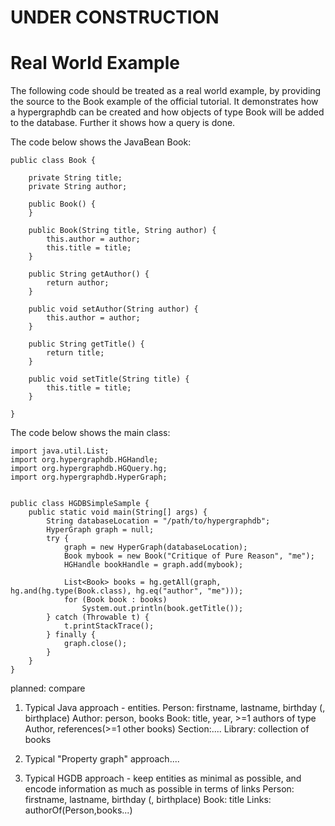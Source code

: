 # **UNDER CONSTRUCTION** #


# Real World Example #

The following code should be treated as a real world example, by providing the source to the Book example of the official tutorial. It demonstrates how a hypergraphdb can be created and how objects of type Book will be added to the database. Further it shows how a query is done.

The code below shows the JavaBean Book:
```
public class Book {

    private String title;
    private String author;
   
    public Book() {
    }

    public Book(String title, String author) {
        this.author = author;
        this.title = title;
    }

    public String getAuthor() {
        return author;
    }

    public void setAuthor(String author) {
        this.author = author;
    }

    public String getTitle() {
        return title;
    }

    public void setTitle(String title) {
        this.title = title;
    }

}
```

The code below shows the main class:
```
import java.util.List;
import org.hypergraphdb.HGHandle;
import org.hypergraphdb.HGQuery.hg;
import org.hypergraphdb.HyperGraph;


public class HGDBSimpleSample {
    public static void main(String[] args) {
        String databaseLocation = "/path/to/hypergraphdb";
        HyperGraph graph = null;
        try {
            graph = new HyperGraph(databaseLocation);
            Book mybook = new Book("Critique of Pure Reason", "me");
            HGHandle bookHandle = graph.add(mybook);

            List<Book> books = hg.getAll(graph, hg.and(hg.type(Book.class), hg.eq("author", "me")));
            for (Book book : books)
                System.out.println(book.getTitle());
        } catch (Throwable t) {
            t.printStackTrace();
        } finally {
            graph.close();
        }
    }
}
```


planned:
compare
1) Typical Java approach - entities.
Person: firstname, lastname, birthday (, birthplace)
Author: person, books
Book: title, year, >=1 authors of type Author, references(>=1 other books)
Section:....
Library: collection of books

2) Typical "Property graph" approach....

3) Typical HGDB approach - keep entities as minimal as possible, and encode information as much as possible in terms of links
Person: firstname, lastname, birthday (, birthplace)
Book: title
Links: authorOf(Person,books...)